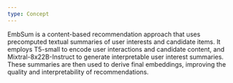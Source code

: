 ```yaml
---
type: Concept
---
```


EmbSum is a content-based recommendation approach that uses precomputed textual summaries of user interests and candidate items. It employs T5-small to encode user interactions and candidate content, and Mixtral-8x22B-Instruct to generate interpretable user interest summaries. These summaries are then used to derive final embeddings, improving the quality and interpretability of recommendations.